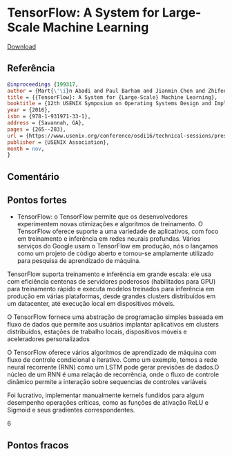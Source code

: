 # TensorFlow: A System for Large-Scale Machine Learning

[Download](https://www.usenix.org/system/files/conference/osdi16/osdi16-abadi.pdf)

## Referência
```bibtex 1
@inproceedings {199317,
author = {Mart{\'\i}n Abadi and Paul Barham and Jianmin Chen and Zhifeng Chen and Andy Davis and Jeffrey Dean and Matthieu Devin and Sanjay Ghemawat and Geoffrey Irving and Michael Isard and Manjunath Kudlur and Josh Levenberg and Rajat Monga and Sherry Moore and Derek G. Murray and Benoit Steiner and Paul Tucker and Vijay Vasudevan and Pete Warden and Martin Wicke and Yuan Yu and Xiaoqiang Zheng},
title = {{TensorFlow}: A System for {Large-Scale} Machine Learning},
booktitle = {12th USENIX Symposium on Operating Systems Design and Implementation (OSDI 16)},
year = {2016},
isbn = {978-1-931971-33-1},
address = {Savannah, GA},
pages = {265--283},
url = {https://www.usenix.org/conference/osdi16/technical-sessions/presentation/abadi},
publisher = {USENIX Association},
month = nov,
}
```


## Comentário

## Pontos fortes
- TensorFlow:
o TensorFlow permite que os desenvolvedores experimentem novas otimizações e algoritmos de treinamento. O TensorFlow oferece suporte a uma variedade de aplicativos, com foco em treinamento e inferência em redes neurais profundas. Vários serviços do Google usam o TensorFlow em produção, nós o lançamos como um projeto de código aberto e tornou-se amplamente utilizado para pesquisa de aprendizado de máquina.

TensorFlow
suporta treinamento e inferência em grande escala: ele usa com eficiência centenas de servidores poderosos (habilitados para GPU) para treinamento rápido e executa modelos treinados para inferência em produção em várias plataformas, desde grandes clusters distribuídos em um datacenter, até execução local em dispositivos móveis.

O TensorFlow fornece uma abstração de programação simples baseada em fluxo de dados que permite aos usuários implantar aplicativos em clusters distribuídos, estações de trabalho locais, dispositivos móveis e aceleradores personalizados

O TensorFlow oferece vários algoritmos de aprendizado de máquina com fluxo de controle condicional e iterativo. Como um exemplo, temos a rede neural recorrente (RNN) como um LSTM pode gerar previsões de dados.O núcleo de um RNN é uma relação de recorrência, onde o fluxo de controle dinâmico permite a interação sobre sequencias de controles variáveis

Foi lucrativo,  implementar manualmente kernels fundidos para algum desempenho operações críticas, como as funções de ativação ReLU e Sigmoid e seus gradientes correspondentes.

6

## Pontos fracos